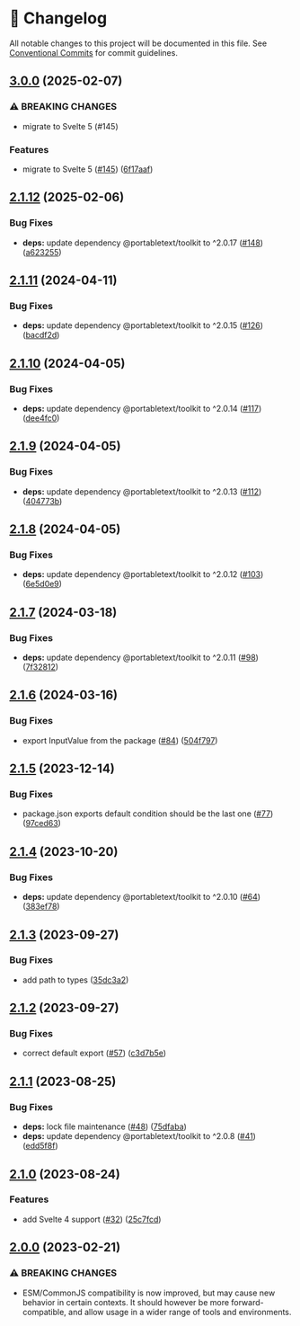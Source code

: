 <!-- markdownlint-disable --><!-- textlint-disable -->

# 📓 Changelog

All notable changes to this project will be documented in this file. See
[Conventional Commits](https://conventionalcommits.org) for commit guidelines.

## [3.0.0](https://github.com/portabletext/svelte-portabletext/compare/v2.1.12...v3.0.0) (2025-02-07)

### ⚠ BREAKING CHANGES

- migrate to Svelte 5 (#145)

### Features

- migrate to Svelte 5 ([#145](https://github.com/portabletext/svelte-portabletext/issues/145)) ([6f17aaf](https://github.com/portabletext/svelte-portabletext/commit/6f17aaf46b1a2e82fb62c3cc4888394b370bef3b))

## [2.1.12](https://github.com/portabletext/svelte-portabletext/compare/v2.1.11...v2.1.12) (2025-02-06)

### Bug Fixes

- **deps:** update dependency @portabletext/toolkit to ^2.0.17 ([#148](https://github.com/portabletext/svelte-portabletext/issues/148)) ([a623255](https://github.com/portabletext/svelte-portabletext/commit/a62325512bc67b9e5ab5e4a9ed58f6202e78e339))

## [2.1.11](https://github.com/portabletext/svelte-portabletext/compare/v2.1.10...v2.1.11) (2024-04-11)

### Bug Fixes

- **deps:** update dependency @portabletext/toolkit to ^2.0.15 ([#126](https://github.com/portabletext/svelte-portabletext/issues/126)) ([bacdf2d](https://github.com/portabletext/svelte-portabletext/commit/bacdf2d237b4968b63a5802650fc146619e191af))

## [2.1.10](https://github.com/portabletext/svelte-portabletext/compare/v2.1.9...v2.1.10) (2024-04-05)

### Bug Fixes

- **deps:** update dependency @portabletext/toolkit to ^2.0.14 ([#117](https://github.com/portabletext/svelte-portabletext/issues/117)) ([dee4fc0](https://github.com/portabletext/svelte-portabletext/commit/dee4fc033b66706153186946bed3a3cb9dd8a491))

## [2.1.9](https://github.com/portabletext/svelte-portabletext/compare/v2.1.8...v2.1.9) (2024-04-05)

### Bug Fixes

- **deps:** update dependency @portabletext/toolkit to ^2.0.13 ([#112](https://github.com/portabletext/svelte-portabletext/issues/112)) ([404773b](https://github.com/portabletext/svelte-portabletext/commit/404773b86c74e7ae3bd31247e2fdc34e93571559))

## [2.1.8](https://github.com/portabletext/svelte-portabletext/compare/v2.1.7...v2.1.8) (2024-04-05)

### Bug Fixes

- **deps:** update dependency @portabletext/toolkit to ^2.0.12 ([#103](https://github.com/portabletext/svelte-portabletext/issues/103)) ([6e5d0e9](https://github.com/portabletext/svelte-portabletext/commit/6e5d0e911644b6283904aa654ddf22602c87f704))

## [2.1.7](https://github.com/portabletext/svelte-portabletext/compare/v2.1.6...v2.1.7) (2024-03-18)

### Bug Fixes

- **deps:** update dependency @portabletext/toolkit to ^2.0.11 ([#98](https://github.com/portabletext/svelte-portabletext/issues/98)) ([7f32812](https://github.com/portabletext/svelte-portabletext/commit/7f328128538fd7cf109c6763aa87c5de46b1243a))

## [2.1.6](https://github.com/portabletext/svelte-portabletext/compare/v2.1.5...v2.1.6) (2024-03-16)

### Bug Fixes

- export InputValue from the package ([#84](https://github.com/portabletext/svelte-portabletext/issues/84)) ([504f797](https://github.com/portabletext/svelte-portabletext/commit/504f797295c1c15c3048da79e18eea213394aead))

## [2.1.5](https://github.com/portabletext/svelte-portabletext/compare/v2.1.4...v2.1.5) (2023-12-14)

### Bug Fixes

- package.json exports default condition should be the last one ([#77](https://github.com/portabletext/svelte-portabletext/issues/77)) ([97ced63](https://github.com/portabletext/svelte-portabletext/commit/97ced6339db7d44bc46742dda2e521a13717b4ba))

## [2.1.4](https://github.com/portabletext/svelte-portabletext/compare/v2.1.3...v2.1.4) (2023-10-20)

### Bug Fixes

- **deps:** update dependency @portabletext/toolkit to ^2.0.10 ([#64](https://github.com/portabletext/svelte-portabletext/issues/64)) ([383ef78](https://github.com/portabletext/svelte-portabletext/commit/383ef78173165f86ecd150299742ade94206d42c))

## [2.1.3](https://github.com/portabletext/svelte-portabletext/compare/v2.1.2...v2.1.3) (2023-09-27)

### Bug Fixes

- add path to types ([35dc3a2](https://github.com/portabletext/svelte-portabletext/commit/35dc3a26e2f73abcf82d72f1e7b04cc59575ff35))

## [2.1.2](https://github.com/portabletext/svelte-portabletext/compare/v2.1.1...v2.1.2) (2023-09-27)

### Bug Fixes

- correct default export ([#57](https://github.com/portabletext/svelte-portabletext/issues/57)) ([c3d7b5e](https://github.com/portabletext/svelte-portabletext/commit/c3d7b5eda53b38d7f6923f0fe7c1f4fbee5063d6))

## [2.1.1](https://github.com/portabletext/svelte-portabletext/compare/v2.1.0...v2.1.1) (2023-08-25)

### Bug Fixes

- **deps:** lock file maintenance ([#48](https://github.com/portabletext/svelte-portabletext/issues/48)) ([75dfaba](https://github.com/portabletext/svelte-portabletext/commit/75dfaba83102949e2e8b5c91e84f75aac17941c1))
- **deps:** update dependency @portabletext/toolkit to ^2.0.8 ([#41](https://github.com/portabletext/svelte-portabletext/issues/41)) ([edd5f8f](https://github.com/portabletext/svelte-portabletext/commit/edd5f8f8ca25e8977009b4e0c9e212b6f4e7c8b9))

## [2.1.0](https://github.com/portabletext/svelte-portabletext/compare/v2.0.0...v2.1.0) (2023-08-24)

### Features

- add Svelte 4 support ([#32](https://github.com/portabletext/svelte-portabletext/issues/32)) ([25c7fcd](https://github.com/portabletext/svelte-portabletext/commit/25c7fcd0e13156115506ec66d0a7a394b3805906))

## [2.0.0](https://github.com/portabletext/to-html/compare/v1.0.1...v2.0.0) (2023-02-21)

### ⚠ BREAKING CHANGES

- ESM/CommonJS compatibility is now improved, but may cause new behavior
  in certain contexts. It should however be more forward-compatible, and allow usage in
  a wider range of tools and environments.
